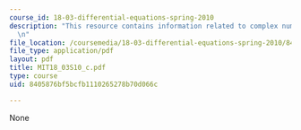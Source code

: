 ```yaml
---
course_id: 18-03-differential-equations-spring-2010
description: "This resource contains information related to complex numbers. \r\n\r\
  \n"
file_location: /coursemedia/18-03-differential-equations-spring-2010/8405876bf5bcfb1110265278b70d066c_MIT18_03S10_c.pdf
file_type: application/pdf
layout: pdf
title: MIT18_03S10_c.pdf
type: course
uid: 8405876bf5bcfb1110265278b70d066c

---
```

None